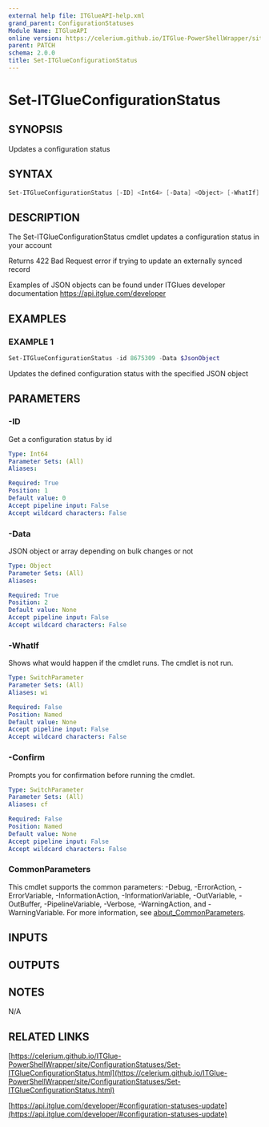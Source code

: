 ```yaml
---
external help file: ITGlueAPI-help.xml
grand_parent: ConfigurationStatuses
Module Name: ITGlueAPI
online version: https://celerium.github.io/ITGlue-PowerShellWrapper/site/ConfigurationStatuses/Set-ITGlueConfigurationStatus.html
parent: PATCH
schema: 2.0.0
title: Set-ITGlueConfigurationStatus
---
```


# Set-ITGlueConfigurationStatus

## SYNOPSIS
Updates a configuration status

## SYNTAX

```powershell
Set-ITGlueConfigurationStatus [-ID] <Int64> [-Data] <Object> [-WhatIf] [-Confirm] [<CommonParameters>]
```

## DESCRIPTION
The Set-ITGlueConfigurationStatus cmdlet updates a configuration
status in your account

Returns 422 Bad Request error if trying to update an externally synced record

Examples of JSON objects can be found under ITGlues developer documentation
    https://api.itglue.com/developer

## EXAMPLES

### EXAMPLE 1
```powershell
Set-ITGlueConfigurationStatus -id 8675309 -Data $JsonObject
```

Updates the defined configuration status with the specified JSON object

## PARAMETERS

### -ID
Get a configuration status by id

```yaml
Type: Int64
Parameter Sets: (All)
Aliases:

Required: True
Position: 1
Default value: 0
Accept pipeline input: False
Accept wildcard characters: False
```

### -Data
JSON object or array depending on bulk changes or not

```yaml
Type: Object
Parameter Sets: (All)
Aliases:

Required: True
Position: 2
Default value: None
Accept pipeline input: False
Accept wildcard characters: False
```

### -WhatIf
Shows what would happen if the cmdlet runs.
The cmdlet is not run.

```yaml
Type: SwitchParameter
Parameter Sets: (All)
Aliases: wi

Required: False
Position: Named
Default value: None
Accept pipeline input: False
Accept wildcard characters: False
```

### -Confirm
Prompts you for confirmation before running the cmdlet.

```yaml
Type: SwitchParameter
Parameter Sets: (All)
Aliases: cf

Required: False
Position: Named
Default value: None
Accept pipeline input: False
Accept wildcard characters: False
```

### CommonParameters
This cmdlet supports the common parameters: -Debug, -ErrorAction, -ErrorVariable, -InformationAction, -InformationVariable, -OutVariable, -OutBuffer, -PipelineVariable, -Verbose, -WarningAction, and -WarningVariable. For more information, see [about_CommonParameters](http://go.microsoft.com/fwlink/?LinkID=113216).

## INPUTS

## OUTPUTS

## NOTES
N/A

## RELATED LINKS

[https://celerium.github.io/ITGlue-PowerShellWrapper/site/ConfigurationStatuses/Set-ITGlueConfigurationStatus.html](https://celerium.github.io/ITGlue-PowerShellWrapper/site/ConfigurationStatuses/Set-ITGlueConfigurationStatus.html)

[https://api.itglue.com/developer/#configuration-statuses-update](https://api.itglue.com/developer/#configuration-statuses-update)

